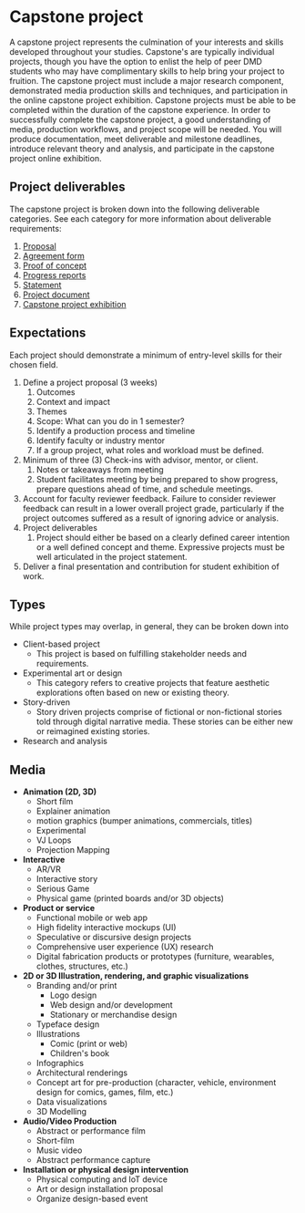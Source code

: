 # Capstone project

A capstone project represents the culmination of your interests and skills developed throughout your studies. Capstone's are typically individual projects, though you have the option to enlist the help of peer DMD students who may have complimentary skills to help bring your project to fruition. The capstone project must include a major research component, demonstrated media production skills and techniques, and participation in the online  capstone project exhibition. Capstone projects must be able to be completed within the duration of the capstone experience. In order to successfully complete the capstone project, a good understanding of media, production workflows, and project scope will be needed. You will produce documentation, meet deliverable and milestone deadlines, introduce relevant theory and analysis, and participate in the capstone project online exhibition.

## Project deliverables

The capstone project is broken down into the following deliverable categories. See each category for more information about deliverable requirements:

1. [Proposal](/capstone-project-proposal.md)
2. [Agreement form](/capstone-project-agreement-form.md)
3. [Proof of concept](/capstone-project-proof-of-concept.md)
4. [Progress reports](/capstone-project-review-1.md)
5. [Statement](/capstone-project-statement.md)
6. [Project document](/capstone-project-document.md)
7. [Capstone project exhibition](/capstone-project-exhibition.md)

## Expectations

Each project should demonstrate a minimum of entry-level skills for their chosen field.

1. Define a project proposal \(3 weeks\)
   1. Outcomes
   2. Context and impact
   3. Themes
   4. Scope: What can you do in 1 semester?
   5. Identify a production process and timeline
   6. Identify faculty or industry mentor
   7. If a group project, what roles and workload must be defined.
2. Minimum of three \(3\) Check-ins with advisor, mentor, or client.
   1. Notes or takeaways from meeting
   2. Student facilitates meeting by being prepared to show progress, prepare questions ahead of time, and schedule meetings.
3. Account for faculty reviewer feedback. Failure to consider reviewer feedback can result in a lower overall project grade, particularly if the project outcomes suffered as a result of ignoring advice or analysis.  
4. Project deliverables
   1. Project should either be based on a clearly defined career intention or a well defined concept and theme. Expressive projects must be well articulated in the project statement.
5. Deliver a final presentation and contribution for student exhibition of work.

## Types

While project types may overlap, in general, they can be broken down into

* Client-based project
  * This project is based on fulfilling stakeholder needs and requirements.
* Experimental art or design
  * This category refers to creative projects that feature aesthetic explorations often based on new or existing theory. 
* Story-driven
  * Story driven projects comprise of fictional or non-fictional stories told through digital narrative media. These stories can be either new or reimagined existing stories.
* Research and analysis

## Media

* **Animation \(2D, 3D\)**
  * Short film
  * Explainer animation
  * motion graphics \(bumper animations, commercials, titles\)
  * Experimental
  * VJ Loops
  * Projection Mapping
* **Interactive**
  * AR/VR
  * Interactive story
  * Serious Game
  * Physical game \(printed boards and/or 3D objects\)
* **Product or service**
  * Functional mobile or web app
  * High fidelity interactive mockups \(UI\)
  * Speculative or discursive design projects
  * Comprehensive user experience \(UX\) research
  * Digital fabrication products or prototypes \(furniture, wearables, clothes, structures, etc.\) 
* **2D or 3D Illustration, rendering, and graphic visualizations**
  * Branding and/or print
    * Logo design
    * Web design and/or development
    * Stationary or merchandise design
  * Typeface design
  * Illustrations
    * Comic \(print or web\)
    * Children's book
  * Infographics
  * Architectural renderings
  * Concept art for pre-production \(character, vehicle, environment design for comics, games, film, etc.\)
  * Data visualizations
  * 3D Modelling
* **Audio/Video Production**
  * Abstract or performance film
  * Short-film
  * Music video
  * Abstract performance capture
* **Installation or physical design intervention**
  * Physical computing and IoT device
  * Art or design installation proposal
  * Organize design-based event



